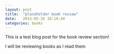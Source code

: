 ```yaml
---
layout: post
title:  "placeholder book review"
date:   2014-05-26 10:10:40
categories: books
---
```


This is a test blog post for the book review section!

I will be reviewing books as I read them